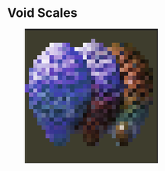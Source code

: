 # Void Scales

<figure><img src="../../../.gitbook/assets/image (55).png" alt=""><figcaption></figcaption></figure>

